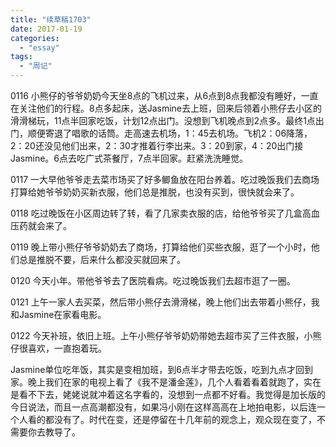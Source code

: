 ```yaml
---
title: "续草稿1703"
date: 2017-01-19
categories: 
  - "essay"
tags: 
  - "周记"
---
```


0116 小熊仔的爷爷奶奶今天坐8点的飞机过来，从6点到8点我都没有睡好，一直在关注他们的行程。8点多起床，送Jasmine去上班，回来后领着小熊仔去小区的滑滑梯玩，11点半回家吃饭，计划12点出门。没想到飞机晚点到2点多。最终1点出门，顺便寄退了唱歌的话筒。走高速去机场，1：45去机场。飞机2：06降落，2：20还没见他们出来，2：30才推着行李出来。3：20到家，4：20出门接Jasmine。6点去吃广式茶餐厅，7点半回家。赶紧洗洗睡觉。

0117 一大早他爷爷走去菜市场买了好多鲫鱼放在阳台养着。吃过晚饭我们去商场打算给她爷爷奶奶买新衣服，他们总是推脱，也没有买到，很快就会来了。

0118 吃过晚饭在小区周边转了转，看了几家卖衣服的店，给他爷爷买了几盒高血压药就会来了。

0119 晚上带小熊仔爷爷奶奶去了商场，打算给他们买些衣服，逛了一个小时，他们总是推脱不要，后来什么都没买就回来了。

0120 今天小年。带他爷爷去了医院看病。吃过晚饭我们去超市逛了一圈。

0121 上午一家人去买菜，然后带小熊仔去滑滑梯，晚上他们出去带着小熊仔，我和Jasmine在家看电影。

0122 今天补班，依旧上班。上午小熊仔爷爷奶奶带她去超市买了三件衣服，小熊仔很喜欢，一直抱着玩。

Jasmine单位吃年饭，其实是变相加班，到6点半才带去吃饭，吃到九点才回到家。晚上我们在家的电视上看了《我不是潘金莲》，几个人看着看着就跑了，实在是看不下去，姥姥说就冲着这名字看的，没想到一点都不好看。我觉得是加长版的今日说法，而且一点高潮都没有，如果冯小刚在这样高高在上地拍电影，以后连一个人看的都没有了。时代在变，还是停留在十几年前的观念上，观众现在变了，不需要你去教导了。
